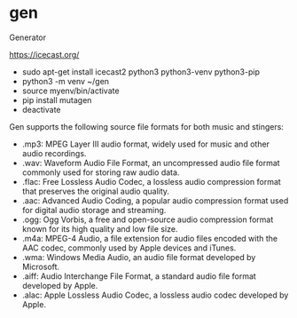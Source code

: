 # gen
Generator

https://icecast.org/

- sudo apt-get install icecast2 python3 python3-venv python3-pip
- python3 -m venv ~/gen
- source myenv/bin/activate
- pip install mutagen
- deactivate


Gen supports the following source file formats for both music and stingers:

- .mp3: MPEG Layer III audio format, widely used for music and other audio recordings.
- .wav: Waveform Audio File Format, an uncompressed audio file format commonly used for storing raw audio data.
- .flac: Free Lossless Audio Codec, a lossless audio compression format that preserves the original audio quality.
- .aac: Advanced Audio Coding, a popular audio compression format used for digital audio storage and streaming.
- .ogg: Ogg Vorbis, a free and open-source audio compression format known for its high quality and low file size.
- .m4a: MPEG-4 Audio, a file extension for audio files encoded with the AAC codec, commonly used by Apple devices and iTunes.
- .wma: Windows Media Audio, an audio file format developed by Microsoft.
- .aiff: Audio Interchange File Format, a standard audio file format developed by Apple.
- .alac: Apple Lossless Audio Codec, a lossless audio codec developed by Apple.
